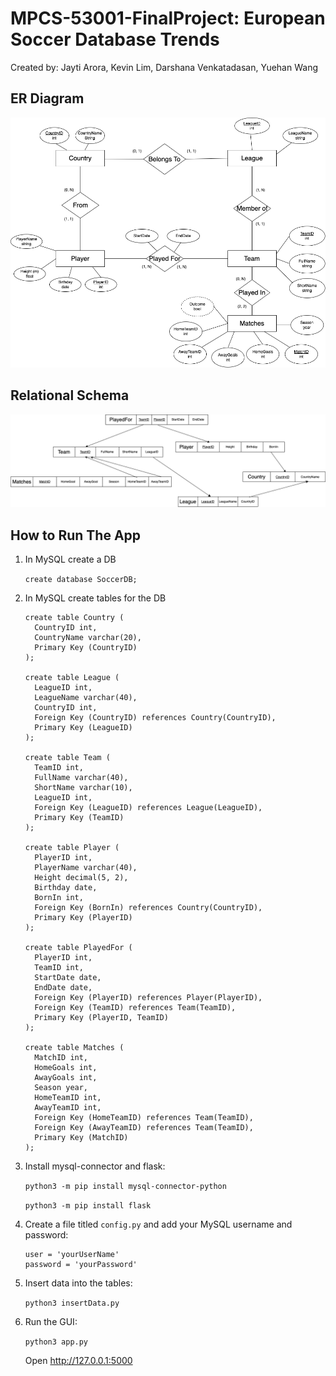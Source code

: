 # MPCS-53001-FinalProject: European Soccer Database Trends
Created by: Jayti Arora, Kevin Lim, Darshana Venkatadasan, Yuehan Wang

## ER Diagram
<img title="ER Diagram of the Soccer DB" alt="ER Diagram of the Soccer DB" src="diagrams/ER.png">

## Relational Schema
<img title="Relational Schema of the Soccer DB" alt="Relational Schema of the Soccer DB" src="diagrams/RelationalSchema.png">

## How to Run The App
1. In MySQL create a DB

    `create database SoccerDB;`

2. In MySQL create tables for the DB

    ```
    create table Country (
      CountryID int,
      CountryName varchar(20),
      Primary Key (CountryID)
    );

    create table League (
      LeagueID int,
      LeagueName varchar(40),
      CountryID int,
      Foreign Key (CountryID) references Country(CountryID),
      Primary Key (LeagueID)
    );

    create table Team (
      TeamID int,
      FullName varchar(40),
      ShortName varchar(10),
      LeagueID int,
      Foreign Key (LeagueID) references League(LeagueID),
      Primary Key (TeamID)
    );

    create table Player (
      PlayerID int,
      PlayerName varchar(40),
      Height decimal(5, 2),
      Birthday date,
      BornIn int,
      Foreign Key (BornIn) references Country(CountryID),
      Primary Key (PlayerID)
    );

    create table PlayedFor (
      PlayerID int,
      TeamID int,
      StartDate date,
      EndDate date,
      Foreign Key (PlayerID) references Player(PlayerID),
      Foreign Key (TeamID) references Team(TeamID),
      Primary Key (PlayerID, TeamID)
    );

    create table Matches (
      MatchID int,
      HomeGoals int,
      AwayGoals int,
      Season year,
      HomeTeamID int,
      AwayTeamID int,
      Foreign Key (HomeTeamID) references Team(TeamID),
      Foreign Key (AwayTeamID) references Team(TeamID),
      Primary Key (MatchID)
    );
    ```

3. Install mysql-connector and flask:
    
    `python3 -m pip install mysql-connector-python`

    `python3 -m pip install flask`

4. Create a file titled `config.py` and add your MySQL username and password:
    
    ```
    user = 'yourUserName'
    password = 'yourPassword'
    ```

5. Insert data into the tables:

    `python3 insertData.py`

6. Run the GUI:

    `python3 app.py`

    Open http://127.0.0.1:5000
